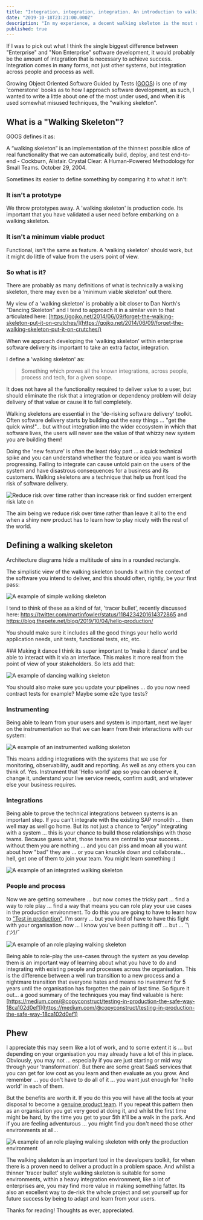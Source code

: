 ```yaml
---
title: "Integration, integration, integration. An introduction to walking skeletons in the enterprise" 
date: "2019-10-18T23:21:00.000Z"
description: "In my experience, a decent walking skeleton is the most underused technique when teams are trying to de-risk software delivery. In this article I attempt to articulate its value so you want to use it more :)"
published: true
---
```


If I was to pick out what I think the single biggest difference between "Enterprise" and "Non Enterprise" software development, it would probably be the amount of integration that is necessary to achieve success. Integration comes in many forms, not just other systems, but integration across people and process as well. 

Growing Object Oriented Software Guided by Tests ([GOOS](https://www.amazon.co.uk/Growing-Object-Oriented-Software-Guided-Signature/dp/0321503627)) is one of my 'cornerstone' books as to how I approach software development, as such, I wanted to write a little about one of the most under used, and when it is used somewhat misused techniques, the "walking skeleton".

## What is a "Walking Skeleton"?
GOOS defines it as:

A “walking skeleton” is an implementation of the thinnest possible slice of real functionality that we can automatically build, deploy, and test end-to-end - Cockburn, Alistair. Crystal Clear: A Human-Powered Methodology for Small Teams. October 29, 2004.

Sometimes its easier to define something by comparing it to what it isn't:

### It isn't a prototype
We throw prototypes away. A 'walking skeleton' is production code. Its important that you have validated a user need before embarking on a walking skeleton.

### It isn't a minimum viable product
Functional, isn't the same as feature. A 'walking skeleton' should work, but it might do little of value from the users point of view. 

### So what is it?

There are probably as many definitions of what is technically a walking skeleton, there may even be a 'minimum viable skeleton' out there.

My view of a 'walking skeleton' is probably a bit closer to Dan North's "Dancing Skeleton" and I tend to approach it in a similar vein to that articulated here: [https://gojko.net/2014/06/09/forget-the-walking-skeleton-put-it-on-crutches/](https://gojko.net/2014/06/09/forget-the-walking-skeleton-put-it-on-crutches/)

When we approach developing the 'walking skeleton' within enterprise software delivery its important to take an extra factor, integration.

I define a 'walking skeleton' as:

> Something which proves all the known integrations, across people, process and tech, for a given scope. 

It does not have all the functionality required to deliver value to a user, but should eliminate the risk that a integration or dependency problem will delay delivery of that value or cause it to fail completely.

Walking skeletons are essential in the 'de-risking software delivery' toolkit. Often software delivery starts by building out the easy things ... "get the quick wins!"... but without integration into the wider ecosystem in which that software lives, the users will never see the value of that whizzy new system you are building them!

Doing the 'new feature' is often the least risky part ... a quick technical spike and you can understand whether the feature or idea you want is worth progressing. Failing to integrate can cause untold pain on the users of the system and have disastrous consequences for a business and its customers. Walking skeletons are a technique that help us front load the risk of software delivery.

![Reduce risk over time rather than increase risk or find sudden emergent risk late on](./risk.png)

The aim being we reduce risk over time rather than leave it all to the end when a shiny new product has to learn how to play nicely with the rest of the world.

## Defining a walking skeleton
Architecture diagrams hide a multitude of sins in a rounded rectangle.

The simplistic view of the walking skeleton bounds it within the context of the software you intend to deliver, and this should often, rightly, be your first pass:

![A example of simple walking skeleton](./initial_skeleton.png)

I tend to think of these as a kind of fat, 'tracer bullet', recently discussed here: https://twitter.com/martinfowler/status/1184234201614372865 and https://blog.thepete.net/blog/2019/10/04/hello-production/

You should make sure it includes all the good things your hello world application needs, unit tests, functional tests, etc, etc. 

### Making it dance
I think its super important to 'make it dance' and be able to interact with it via an interface. This makes it more real from the point of view of your stakeholders. So lets add that:

![A example of dancing walking skeleton](./dancing_skeleton.png)

You should also make sure you update your pipelines ... do you now need contract tests for example? Maybe some e2e type tests?

### Instrumenting
Being able to learn from your users and system is important, next we layer on the instrumentation so that we can learn from their interactions with our system:

![A example of an instrumented walking skeleton](./instrumented_skeleton.png)

This means adding integrations with the systems that we use for monitoring, observability, audit and reporting. As well as any others you can think of. Yes. Instrument that 'Hello world' app so you can observe it, change it, understand your live service needs, confirm audit, and whatever else your business requires.

### Integrations 
Being able to prove the technical integrations between systems is an important step. If you can't integrate with the existing SAP monolith ... then well may as well go home. But its not just a chance to "enjoy" integrating with a system ... this is your chance to build those relationships with those teams. Because guess what, those teams are central to your success... without them you are nothing ... and you can piss and moan all you want about how "bad" they are ... or you can knuckle down and collaborate... hell, get one of them to join your team. You might learn something :)

![A example of an integrated walking skeleton](./integrated_skeleton.png)

### People and process
Now we are getting somewhere ... but now comes the tricky part ... find a way to role play ... find a way that means you can role play your use cases in the production environment. To do this you are going to have to learn how to ["Test in production"](https://opensource.com/article/17/8/testing-production). I'm sorry ... but you kind of have to have this fight with your organisation now ... I know you've been putting it off ...  but ... ¯\\_(ツ)_/¯

![A example of an role playing walking skeleton](./roleplay_skeleton.png)

Being able to role-play the use-cases through the system as you develop them is an important way of learning about what you have to do and integrating with existing people and processes across the organisation. This is the difference between a well run transition to a new process and a nightmare transition that everyone hates and means no investment for 5 years until the organisation has forgotten the pain of last time. So figure it out... a good summary of the techniques you may find valuable is here: [https://medium.com/@copyconstruct/testing-in-production-the-safe-way-18ca102d0ef1](https://medium.com/@copyconstruct/testing-in-production-the-safe-way-18ca102d0ef1)

## Phew
I appreciate this may seem like a lot of work, and to some extent it is ... but depending on your organisation you may already have a lot of this in place. Obviously, you may not ... especially if you are just starting or mid way through your 'transformation'. But there are some great SaaS services that you can get for low cost as you learn and then evaluate as you grow. And remember ... you don't have to do all of it ... you want just enough for 'hello world' in each of them.

But the benefits are worth it. If you do this you will have all the tools at your disposal to become a [genuine product team](https://www.defmyfunc.com/2019-06-12_the_uncomfortable_world_of_constan_discovery/). If you repeat this pattern then as an organisation you get very good at doing it, and whilst the first time might be hard, by the time you get to your 5th it'll be a walk in the park. And if you are feeling adventurous ... you might find you don't need those other environments at all...

![A example of an role playing walking skeleton with only the production environment](./roleplay_skeleton_no_envs.png)

The walking skeleton is an important tool in the developers toolkit, for when there is a proven need to deliver a product in a problem space. And whilst a thinner 'tracer bullet' style walking skeleton is suitable for some environments, within a heavy integration environment, like a lot of enterprises are, you may find more value in making something fatter. Its also an excellent way to de-risk the whole project and set yourself up for future success by being to adapt and learn from your users.

Thanks for reading! Thoughts as ever, appreciated.

